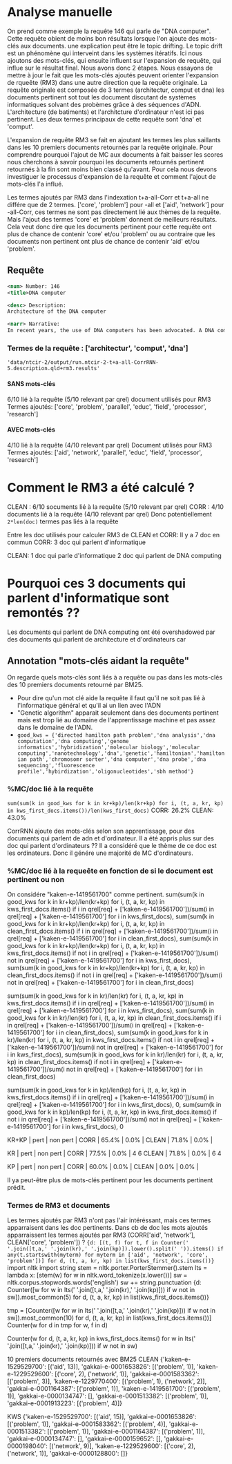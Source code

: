 # Analyse manuelle


On prend comme exemple la requête 146 qui parle de "DNA computer". Cette requête obient de moins bon résultats lorsque l'on ajoute des mots-clés aux documents.
une explication peut être le topic drifting.
Le topic drift est un phénomène qui interveint dans les systèmes itératifs.
Ici nous ajoutons des mots-clés, qui ensuite influent sur l'expansion de requête, qui influe sur le résultat final.
Nous avons donc 2 étapes.
Nous essayons de mettre à jour le fait que les mots-clés ajoutés peuvent orienter l'expansion de rqueête (RM3) dans une autre direction que la requête originale.
La requête originale est composée de 3 termes (architectur, comput et dna) les documents pertinent sot tout les document discutant de systèmes informatiques solvant des probèmes grâce à des séquences d'ADN. L'architecture (de batiments) et l'architcture d'ordinateur n'est ici pas pertinent. Les deux termes principaux de cette requête sont 'dna' et 'comput'.

L'expansion de requête RM3 se fait en ajoutant les termes les plus saillants dans les 10 premiers documents retournés par la requête originale.
Pour comprendre pourquoi l'ajout de MC aux documents à fait baisser les scores nous cherchons à savoir pourquoi les documents retournés pertinent retournés à la fin sont moins bien classé qu'avant.
Pour cela nous devons investiguer le processus d'expansion de la requête et comment l'ajout de mots-clés l'a influé.

Les termes ajoutés par RM3 dans l'indexation t+a-all-Corr et t+a-all ne différe que de 2 termes.
['core', 'problem'] pour -all et ['aid', 'network'] pour -all-Corr, ces termes ne sont pas directement lié aux thèmes de la requête.
Mais l'ajout des termes 'core' et 'problem' donnent de meilleurs résultats.
Cela veut donc dire que les documents pertinent pour cette requête ont plus de chance de contenir 'core' et/ou 'problem' ou au contraire que les documents non pertinent ont plus de chance de contenir 'aid' et/ou 'problem'. 



## Requête
```xml
<num> Number: 146
<title>DNA computer

<desc> Description:
Architecture of the DNA computer

<narr> Narrative:
In recent years, the use of DNA computers has been advocated. A DNA computer is a problem-solving system using DNA sequences in areas such as a solution of the Hamilton problem suggested by Adleman. Solutions for specific problems in other areas have also been suggested. This search request demands articles concerned with DNA computer-like systems that involve applications of the chemical action and reaction of DNA. Articles that discuss RNA computing are considered to be relevant. Articles that deal with suggestion of executable experiments not in fact executed are also considered to be relevant. Articles that discuss simulations are considered to be relevant.
```
### Termes de la requête : ['architectur', 'comput', 'dna']

`'data/ntcir-2/output/run.ntcir-2-t+a-all-CorrRNN-5.description.qld+rm3.results'`

#### SANS mots-clés
6/10 lié à la requête (5/10 relevant par qrel) document utilisés pour RM3
Termes ajoutés: ['core', 'problem', 'parallel', 'educ', 'field', 'processor', 'research']

#### AVEC mots-clés
4/10 lié à la requête (4/10 relevant par qrel) Document utilisés pour RM3
Termes ajoutés: ['aid', 'network', 'parallel', 'educ', 'field', 'processor', 'research']



# Comment le RM3 a été calculé ?

CLEAN : 6/10 socuments lié à la requête (5/10 relevant par qrel)
CORR : 4/10 documents lié à la requête (4/10 relevant par qrel)
Donc potentiellement `2*len(doc)` termes pas liés à la requête


Entre les doc utilisés pour calculer RM3 de CLEAN et CORR:
Il y a 7 doc en commun
CORR: 3 doc qui parlent d'informatique

CLEAN: 1 doc qui parle d'informatique
2 doc qui parlent de DNA computing


# Pourquoi ces 3 documents qui parlent d'informatique sont remontés ??
Les documents qui parlent de DNA computing ont été overshadowed par des documents qui parlent de architecture et d'ordinateurs car 

## Annotation "mots-clés aidant la requête"
On regarde quels mots-clés sont liés à a requête ou pas dans les mots-clés des 10 premiers documents retourné par BM25.
- Pour dire qu'un mot clé aide la requête il faut qu'il ne soit pas lié à l'informatique général et qu'il ai un lien avec l'ADN
- "Genetic algorithm" apparait seulement dans des documents pertinent mais est trop lié au domaine de l'apprentissage machine et pas assez dans le domaine de l'ADN.
- `good_kws = {'directed hamilton path problem','dna analysis','dna computation','dna computing','genome informatics','hybridization','molecular biology','molecular computing','nanotechnology','dna','genetic','hamiltonian','hamiltonian path','chromosomr sorter','dna computer','dna probe','dna sequencing','fluorescence profile','hybirdization','oligonucleotides','sbh method'}`


### %MC/doc lié à la requête
`sum(sum(k in good_kws for k in kr+kp)/len(kr+kp) for i, (t, a, kr, kp) in kws_first_docs.items())/len(kws_first_docs)`
CORR:  26.2%
CLEAN: 43.0%


CorrRNN ajoute des mots-clés selon son apprentissage, pour des documents qui parlent de adn et d'ordinateur. Il a été appris plus sur des doc qui parlent d'ordinateurs ?? Il a considéré que le thème de ce doc est les ordinateurs. Donc il génére une majorité de MC d'ordinateurs.

### %MC/doc lié à la requeête en fonction de si le  document est pertinent ou non
On considére "kaken-e-1419561700" comme pertinent.
sum(sum(k in good_kws for k in kr+kp)/len(kr+kp) for i, (t, a, kr, kp) in kws_first_docs.items() if i in qrel[req] + ['kaken-e-1419561700'])/sum(i in qrel[req] + ['kaken-e-1419561700'] for i in kws_first_docs), sum(sum(k in good_kws for k in kr+kp)/len(kr+kp) for i, (t, a, kr, kp) in clean_first_docs.items() if i in qrel[req] + ['kaken-e-1419561700'])/sum(i in qrel[req] + ['kaken-e-1419561700'] for i in clean_first_docs), sum(sum(k in good_kws for k in kr+kp)/len(kr+kp) for i, (t, a, kr, kp) in kws_first_docs.items() if not i in qrel[req] + ['kaken-e-1419561700'])/sum(i not in qrel[req] + ['kaken-e-1419561700'] for i in kws_first_docs), sum(sum(k in good_kws for k in kr+kp)/len(kr+kp) for i, (t, a, kr, kp) in clean_first_docs.items() if not i in qrel[req] + ['kaken-e-1419561700'])/sum(i not in qrel[req] + ['kaken-e-1419561700'] for i in clean_first_docs)

sum(sum(k in good_kws for k in kr)/len(kr) for i, (t, a, kr, kp) in kws_first_docs.items() if i in qrel[req] + ['kaken-e-1419561700'])/sum(i in qrel[req] + ['kaken-e-1419561700'] for i in kws_first_docs), sum(sum(k in good_kws for k in kr)/len(kr) for i, (t, a, kr, kp) in clean_first_docs.items() if i in qrel[req] + ['kaken-e-1419561700'])/sum(i in qrel[req] + ['kaken-e-1419561700'] for i in clean_first_docs), sum(sum(k in good_kws for k in kr)/len(kr) for i, (t, a, kr, kp) in kws_first_docs.items() if not i in qrel[req] + ['kaken-e-1419561700'])/sum(i not in qrel[req] + ['kaken-e-1419561700'] for i in kws_first_docs), sum(sum(k in good_kws for k in kr)/len(kr) for i, (t, a, kr, kp) in clean_first_docs.items() if not i in qrel[req] + ['kaken-e-1419561700'])/sum(i not in qrel[req] + ['kaken-e-1419561700'] for i in clean_first_docs)

sum(sum(k in good_kws for k in kp)/len(kp) for i, (t, a, kr, kp) in kws_first_docs.items() if i in qrel[req] + ['kaken-e-1419561700'])/sum(i in qrel[req] + ['kaken-e-1419561700'] for i in kws_first_docs), 0, sum(sum(k in good_kws for k in kp)/len(kp) for i, (t, a, kr, kp) in kws_first_docs.items() if not i in qrel[req] + ['kaken-e-1419561700'])/sum(i not in qrel[req] + ['kaken-e-1419561700'] for i in kws_first_docs), 0



KR+KP | pert  | non pert |
CORR  | 65.4% |     0.0% |
CLEAN | 71.8% |     0.0% |

KR    | pert  | non pert |
CORR  | 77.5% |     0.0% | 4 6
CLEAN | 71.8% |     0.0% | 6 4

KP    | pert  | non pert |
CORR  | 60.0% |     0.0% |
CLEAN |  0.0% |     0.0% |

Il ya peut-être plus de mots-clés pertinent pour les documents pertinent prédit.



### Termes de RM3 et documents
Les termes ajoutés par RM3 n'ont pas l'air intéréssant, mais ces termes apparraisent dans les doc pertinents.
Dans cb de doc les mots ajoutés apparraissent les termes ajoutés par RM3 (CORR['aid', 'network'], CLEAN['core', 'problem']) ?
`{d: [(t, f) for t, f in Counter(' '.join([t,a,' '.join(kr),' '.join(kp)]).lower().split(' ')).items() if any(t.startswith(myterm) for myterm in ['aid', 'network', 'core', 'problem'])] for d, (t, a, kr, kp) in list(kws_first_docs.items())}`
import nltk
import string
stem = nltk.porter.PorterStemmer().stem
lts = lambda x: [stem(w) for w in nltk.word_tokenize(x.lower())]
sw = nltk.corpus.stopwords.words('english')
sw += string.punctuation
{d: Counter([w for w in lts(' '.join([t,a,' '.join(kr),' '.join(kp)])) if w not in sw]).most_common(5) for d, (t, a, kr, kp) in list(kws_first_docs.items())}


tmp = [Counter([w for w in lts(' '.join([t,a,' '.join(kr),' '.join(kp)])) if w not in sw]).most_common(10) for d, (t, a, kr, kp) in list(kws_first_docs.items())]
Counter(w for d in tmp for w, f in d)


Counter(w for d, (t, a, kr, kp) in kws_first_docs.items() for w in lts(' '.join([t,a,' '.join(kr),' '.join(kp)])) if w not in sw)



10 premiers documents retournés avec BM25
CLEAN
{'kaken-e-1529529700': [('aid', 13)],
 'gakkai-e-0001653826': [('problem', 1)],
 'kaken-e-1229529600': [('core', 2), ('network', 1)],
 'gakkai-e-0001583362': [('problem', 3)],
 'kaken-e-1229770400': [('problem', 1), ('network', 2)],
 'gakkai-e-0001164387': [('problem', 1)],
 'kaken-e-1419561700': [('problem', 1)],
 'gakkai-e-0000134747': [],
 'gakkai-e-0001513382': [('problem', 1)],
 'gakkai-e-0001913223': [('problem', 4)]}

KWS
{'kaken-e-1529529700': [('aid', 15)],
 'gakkai-e-0001653826': [('problem', 1)],
 'gakkai-e-0001583362': [('problem', 4)],
 'gakkai-e-0001513382': [('problem', 1)],
 'gakkai-e-0001164387': [('problem', 1)],
 'gakkai-e-0000134747': [],
 'gakkai-e-0000159652': [],
 'gakkai-e-0000198040': [('network', 9)],
 'kaken-e-1229529600': [('core', 2), ('network', 1)],
 'gakkai-e-0000128800': []}

